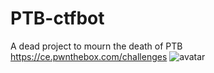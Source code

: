 # PTB-ctfbot
A dead project to mourn the death of PTB
https://ce.pwnthebox.com/challenges
![avatar](https://s1.ax1x.com/2023/04/30/p93sOVP.jpg)

